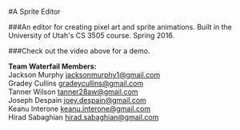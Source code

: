 #A Sprite Editor

###An editor for creating pixel art and sprite animations. Built in the University of Utah's CS 3505 course. Spring 2016.

###Check out the video above for a demo.

<b>Team Waterfail Members:</b><br>
Jackson Murphy <jacksonmurphy1@gmail.com><br>
Gradey Cullins <gradeycullins@gmail.com><br>
Tanner Wilson <tanner28aw@gmail.com><br>
Joseph Despain <joey.despain@gmail.com><br>
Keanu Interone <keanu.interone@gmail.com><br>
Hirad Sabaghian <hirad.sabaghian@gmail.com>
